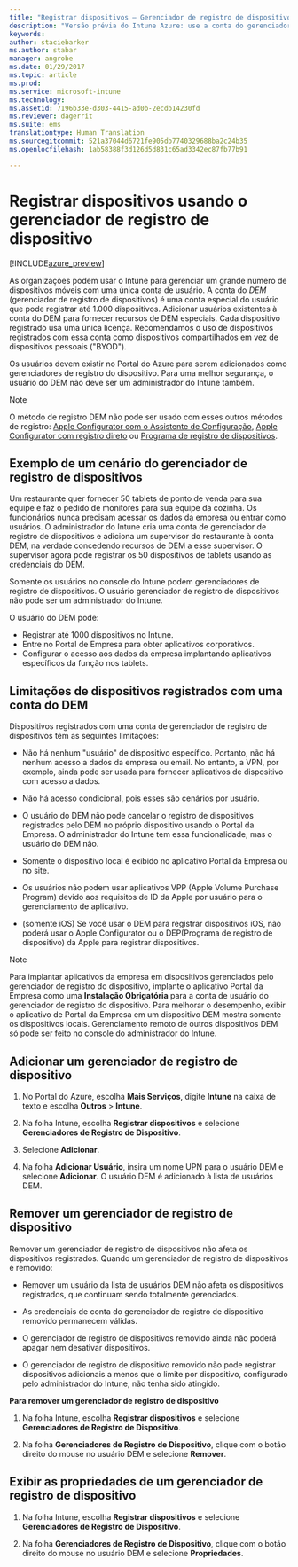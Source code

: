 ```yaml
---
title: "Registrar dispositivos – Gerenciador de registro de dispositivos | Versão prévia do Intune Azure | Microsoft Docs"
description: "Versão prévia do Intune Azure: use a conta do gerenciador de registro do dispositivo para registrar dispositivos no Intune. "
keywords: 
author: staciebarker
ms.author: stabar
manager: angrobe
ms.date: 01/29/2017
ms.topic: article
ms.prod: 
ms.service: microsoft-intune
ms.technology: 
ms.assetid: 7196b33e-d303-4415-ad0b-2ecdb14230fd
ms.reviewer: dagerrit
ms.suite: ems
translationtype: Human Translation
ms.sourcegitcommit: 521a37044d6721fe905db7740329688ba2c24b35
ms.openlocfilehash: 1ab58388f3d126d5d831c65ad3342ec87fb77b91

---
```


# <a name="enroll-devices-using-device-enrollment-manager"></a>Registrar dispositivos usando o gerenciador de registro de dispositivo

[!INCLUDE[azure_preview](../includes/azure_preview.md)]

As organizações podem usar o Intune para gerenciar um grande número de dispositivos móveis com uma única conta de usuário. A conta do *DEM* (gerenciador de registro de dispositivos) é uma conta especial do usuário que pode registrar até 1.000 dispositivos. Adicionar usuários existentes à conta do DEM para fornecer recursos de DEM especiais. Cada dispositivo registrado usa uma única licença. Recomendamos o uso de dispositivos registrados com essa conta como dispositivos compartilhados em vez de dispositivos pessoais ("BYOD").  

Os usuários devem existir no Portal do Azure para serem adicionados como gerenciadores de registro do dispositivo. Para uma melhor segurança, o usuário do DEM não deve ser um administrador do Intune também.

>[!NOTE]
>O método de registro DEM não pode ser usado com esses outros métodos de registro: [Apple Configurator com o Assistente de Configuração](enroll-ios-devices-with-apple-configurator-and-setup-assistant.md), [Apple Configurator com registro direto](enroll-ios-devices-with-apple-configurator-and-direct-enrollment.md) ou [Programa de registro de dispositivos](enroll-ios-devices-using-device-enrollment-program.md). 

## <a name="example-of-a-device-enrollment-manager-scenario"></a>Exemplo de um cenário do gerenciador de registro de dispositivos

Um restaurante quer fornecer 50 tablets de ponto de venda para sua equipe e faz o pedido de monitores para sua equipe da cozinha. Os funcionários nunca precisam acessar os dados da empresa ou entrar como usuários. O administrador do Intune cria uma conta de gerenciador de registro de dispositivos e adiciona um supervisor do restaurante à conta DEM, na verdade concedendo recursos de DEM a esse supervisor. O supervisor agora pode registrar os 50 dispositivos de tablets usando as credenciais do DEM.

Somente os usuários no console do Intune podem gerenciadores de registro de dispositivos. O usuário gerenciador de registro de dispositivos não pode ser um administrador do Intune.

O usuário do DEM pode:

-   Registrar até 1000 dispositivos no Intune.
-   Entre no Portal de Empresa para obter aplicativos corporativos.
-   Configurar o acesso aos dados da empresa implantando aplicativos específicos da função nos tablets.

## <a name="limitations-of-devices-that-are-enrolled-with-a-dem-account"></a>Limitações de dispositivos registrados com uma conta do DEM

Dispositivos registrados com uma conta de gerenciador de registro de dispositivos têm as seguintes limitações:

  - Não há nenhum "usuário" de dispositivo específico. Portanto, não há nenhum acesso a dados da empresa ou email. No entanto, a VPN, por exemplo, ainda pode ser usada para fornecer aplicativos de dispositivo com acesso a dados.

  - Não há acesso condicional, pois esses são cenários por usuário.

  - O usuário do DEM não pode cancelar o registro de dispositivos registrados pelo DEM no próprio dispositivo usando o Portal da Empresa. O administrador do Intune tem essa funcionalidade, mas o usuário do DEM não.

  - Somente o dispositivo local é exibido no aplicativo Portal da Empresa ou no site.
 
  - Os usuários não podem usar aplicativos VPP (Apple Volume Purchase Program) devido aos requisitos de ID da Apple por usuário para o gerenciamento de aplicativo.
 
  - (somente iOS) Se você usar o DEM para registrar dispositivos iOS, não poderá usar o Apple Configurator ou o DEP(Programa de registro de dispositivo) da Apple para registrar dispositivos.


> [!NOTE]
> Para implantar aplicativos da empresa em dispositivos gerenciados pelo gerenciador de registro do dispositivo, implante o aplicativo Portal da Empresa como uma **Instalação Obrigatória** para a conta de usuário do gerenciador de registro do dispositivo.
> Para melhorar o desempenho, exibir o aplicativo de Portal da Empresa em um dispositivo DEM mostra somente os dispositivos locais. Gerenciamento remoto de outros dispositivos DEM só pode ser feito no console do administrador do Intune.


## <a name="add-a-device-enrollment-manager"></a>Adicionar um gerenciador de registro de dispositivo

1.  No Portal do Azure, escolha **Mais Serviços**, digite **Intune** na caixa de texto e escolha **Outros** > **Intune**.

2.  Na folha Intune, escolha **Registrar dispositivos** e selecione **Gerenciadores de Registro de Dispositivo**.

3.  Selecione **Adicionar**.

4.  Na folha **Adicionar Usuário**, insira um nome UPN para o usuário DEM e selecione **Adicionar**. O usuário DEM é adicionado à lista de usuários DEM.

## <a name="remove-a-device-enrollment-manager"></a>Remover um gerenciador de registro de dispositivo

Remover um gerenciador de registro de dispositivos não afeta os dispositivos registrados. Quando um gerenciador de registro de dispositivos é removido:

-   Remover um usuário da lista de usuários DEM não afeta os dispositivos registrados, que continuam sendo totalmente gerenciados.

-   As credenciais de conta do gerenciador de registro de dispositivo removido permanecem válidas.

-   O gerenciador de registro de dispositivos removido ainda não poderá apagar nem desativar dispositivos.

-   O gerenciador de registro de dispositivo removido não pode registrar dispositivos adicionais a menos que o limite por dispositivo, configurado pelo administrador do Intune, não tenha sido atingido.

**Para remover um gerenciador de registro de dispositivo**

1. Na folha Intune, escolha **Registrar dispositivos** e selecione **Gerenciadores de Registro de Dispositivo**.

2. Na folha **Gerenciadores de Registro de Dispositivo**, clique com o botão direito do mouse no usuário DEM e selecione **Remover**.

## <a name="view-the-properties-of-a-device-enrollment-manager"></a>Exibir as propriedades de um gerenciador de registro de dispositivo

1. Na folha Intune, escolha **Registrar dispositivos** e selecione **Gerenciadores de Registro de Dispositivo**.

2. Na folha **Gerenciadores de Registro de Dispositivo**, clique com o botão direito do mouse no usuário DEM e selecione **Propriedades**.



<!--HONumber=Feb17_HO1-->


